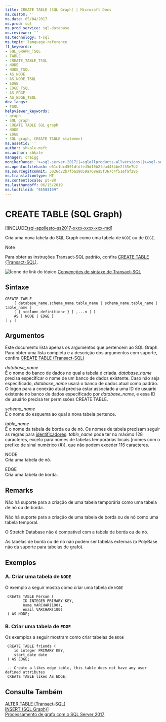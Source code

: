 ```yaml
---
title: CREATE TABLE (SQL Graph) | Microsoft Docs
ms.custom: ''
ms.date: 05/04/2017
ms.prod: sql
ms.prod_service: sql-database
ms.reviewer: ''
ms.technology: t-sql
ms.topic: language-reference
f1_keywords:
- SQL_GRAPH_TSQL
- TABLE
- CREATE_TABLE_TSQL
- NODE
- NODE_TSQL
- AS_NODE
- AS_NODE_TSQL
- EDGE
- EDGE_TSQL
- AS_EDGE
- AS_EDGE_TSQL
dev_langs:
- TSQL
helpviewer_keywords:
- graph
- SQL graph
- CREATE TABLE SQL graph
- NODE
- EDGE
- SQL graph, CREATE TABLE statement
ms.assetid: ''
author: shkale-msft
ms.author: shkale
manager: craigg
monikerRange: '>=sql-server-2017||=sqlallproducts-allversions||>=sql-server-linux-2017||=azuresqldb-mi-current'
ms.openlocfilehash: e61c1dc4501dfdfe45d10b2fda4434be2f35e7b2
ms.sourcegitcommit: 3026c22b7fba19059a769ea5f367c4f51efaf286
ms.translationtype: HT
ms.contentlocale: pt-BR
ms.lasthandoff: 06/15/2019
ms.locfileid: "65503109"
---
```

# <a name="create-table-sql-graph"></a>CREATE TABLE (SQL Graph)
[!INCLUDE[tsql-appliesto-ss2017-xxxx-xxxx-xxx-md](../../includes/tsql-appliesto-ss2017-xxxx-xxxx-xxx-md.md)]

Cria uma nova tabela do SQL Graph como uma tabela de `NODE` ou de `EDGE`. 
  
> [!NOTE]   
>  Para obter as instruções Transact-SQL padrão, confira [CREATE TABLE (Transact-SQL)](../../t-sql/statements/create-table-transact-sql.md).
  
 ![Ícone de link do tópico](../../database-engine/configure-windows/media/topic-link.gif "Ícone de link do tópico") [Convenções de sintaxe de Transact-SQL](../../t-sql/language-elements/transact-sql-syntax-conventions-transact-sql.md)  
  
## <a name="syntax"></a>Sintaxe  
  
```  
CREATE TABLE   
    { database_name.schema_name.table_name | schema_name.table_name | table_name }
    ( { <column_definition> } [ ,...n ] )   
    AS [ NODE | EDGE ]
[ ; ]  
```  
  
  
## <a name="arguments"></a>Argumentos  
Este documento lista apenas os argumentos que pertencem ao SQL Graph. Para obter uma lista completa e a descrição dos argumentos com suporte, confira [CREATE TABLE (Transact-SQL)](../../t-sql/statements/create-table-transact-sql.md)

 *database_name*    
 É o nome do banco de dados no qual a tabela é criada. *database_name* precisa especificar o nome de um banco de dados existente. Caso não seja especificado, *database_name* usará o banco de dados atual como padrão. O logon para a conexão atual precisa estar associado a uma ID de usuário existente no banco de dados especificado por *database_name*, e essa ID de usuário precisa ter permissões CREATE TABLE.  
  
 *schema_name*    
 É o nome do esquema ao qual a nova tabela pertence.  
  
 *table_name*    
 É o nome da tabela de borda ou de nó. Os nomes de tabela precisam seguir as regras para [identificadores](../../relational-databases/databases/database-identifiers.md). *table_name* pode ter no máximo 128 caracteres, exceto para nomes de tabelas temporárias locais [nomes com o prefixo de sinal numérico (#)], que não podem exceder 116 caracteres.  
  
 NODE   
 Cria uma tabela de nó.

 EDGE  
 Cria uma tabela de borda.  
  
## <a name="remarks"></a>Remarks  
Não há suporte para a criação de uma tabela temporária como uma tabela de nó ou de borda.  

Não há suporte para a criação de uma tabela de borda ou de nó como uma tabela temporal.

O Stretch Database não é compatível com a tabela de borda ou de nó.

As tabelas de borda ou de nó não podem ser tabelas externas (o PolyBase não dá suporte para tabelas de grafo). 
  
 
## <a name="examples"></a>Exemplos  
  
### <a name="a-create-a-node-table"></a>A. Criar uma tabela de `NODE`
 O exemplo a seguir mostra como criar uma tabela de `NODE`

```
 CREATE TABLE Person (
        ID INTEGER PRIMARY KEY, 
        name VARCHAR(100), 
        email VARCHAR(100)
 ) AS NODE;
```

### <a name="b-create-an-edge-table"></a>B. Criar uma tabela de `EDGE`
Os exemplos a seguir mostram como criar tabelas de `EDGE`

```
 CREATE TABLE friends (
    id integer PRIMARY KEY,
    start_date date
 ) AS EDGE;

```

```
 -- Create a likes edge table, this table does not have any user defined attributes   
 CREATE TABLE likes AS EDGE;

```


## <a name="see-also"></a>Consulte Também  
 [ALTER TABLE &#40;Transact-SQL&#41;](../../t-sql/statements/alter-table-transact-sql.md)   
 [INSERT (SQL Graph)](../../t-sql/statements/insert-sql-graph.md)]  
 [Processamento de grafo com o SQL Server 2017](../../relational-databases/graphs/sql-graph-overview.md)

